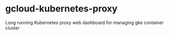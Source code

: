 # gcloud-kubernetes-proxy
Long running Kubernetes proxy web dashboard for managing gke container cluster
